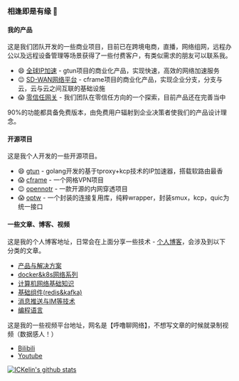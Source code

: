 ### 相逢即是有缘 👋

#### 我的产品

这是我们团队开发的一些商业项目，目前已在跨境电商，直播，网络组网，远程办公以及远程设备管理等场景获得了一些付费客户，有类似需求的朋友可以联系我。

- 😄 [全球IP加速](https://www.beyondnetwork.net/%e5%85%a8%e7%90%83%e5%8a%a0%e9%80%9f/) - gtun项目的商业化产品，实现快速，高效的网络加速服务
- 😉 [SD-WAN网络平台](https://www.beyondnetwork.net/sd-wan%e7%bb%84%e7%bd%91/) - cframe项目的商业化产品，实现企业分支，分支与云，云与云之间互联的基础设施
- 😱 [零信任网关](https://www.beyondnetwork.net/%e9%9b%b6%e4%bf%a1%e4%bb%bb%e7%bd%91%e5%85%b3/) - 我们团队在零信任方向的一个探索，目前产品还在完善当中

90%的功能都具备免费版本，由免费用户辐射到企业决策者使我们的产品设计理念。

#### 开源项目

这是我个人开发的一些开源项目。
- 😄 [gtun](https://github.com/ICKelin/gtun) - golang开发的基于tproxy+kcp技术的IP加速器，搭载软路由最香
- 😱 [cframe](https://github.com/ICKelin/cframe) - 一个网格VPN项目
- 😉 [opennotr](https://github.com/ICKelin/opennotr) - 一款开源的内网穿透项目
- 😱 [optw](https://github.com/ICKelin/optw) - 一个封装的连接复用库，纯粹wrapper，封装smux，kcp，quic为统一接口

#### 一些文章、博客、视频

这是我的个人博客地址，日常会在上面分享一些技术 - [个人博客](https://github.com/ICKelin/article)，会涉及到以下分类的文章。

- [产品与解决方案](https://github.com/ICKelin/article#产品与解决方案)
- [docker&k8s网络系列](https://github.com/ICKelin/article#docker&k8s网络)
- [计算机网络基础知识](https://github.com/ICKelin/article#网络基础知识)
- [基础组件(redis&kafka)](https://github.com/ICKelin/article#基础组件)
- [消息推送与IM等技术](https://github.com/ICKelin/article#消息推送与IM)
- [编程语言](https://github.com/ICKelin/article#编程语言)

这是我的一些视频平台地址，网名是【呼噜聊网络】，不想写文章的时候就录制视频（数据感人！）

- [Bilibili](https://space.bilibili.com/3537106733370194)
- [Youtube](https://www.youtube.com/@hulunet)

[![ICKelin's github stats](https://github-readme-stats.vercel.app/api?username=ICKelin&theme=nightowl)](https://github.com/ICKelin)
